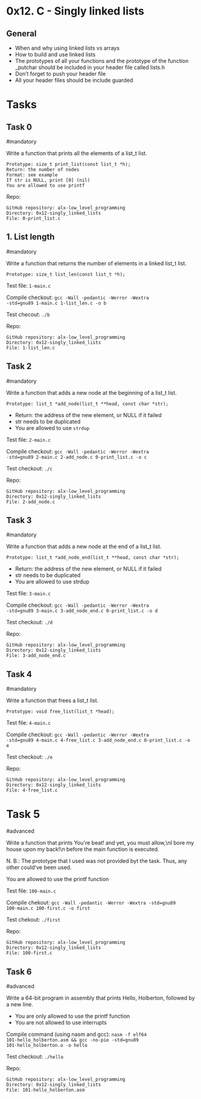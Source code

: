 # 0x12. C - Singly linked lists

## General
-	When and why using linked lists vs arrays
-	How to build and use linked lists
-	The prototypes of all your functions and the prototype of the function _putchar should be included in your header file called lists.h
-	Don’t forget to push your header file
-	All your header files should be include guarded


# Tasks
## Task 0
#mandatory

Write a function that prints all the elements of a list_t list.

    Prototype: size_t print_list(const list_t *h);
    Return: the number of nodes
    Format: see example
    If str is NULL, print [0] (nil)
    You are allowed to use printf

Repo:

    GitHub repository: alx-low_level_programming
    Directory: 0x12-singly_linked_lists
    File: 0-print_list.c


## 1. List length
#mandatory

Write a function that returns the number of elements in a linked list_t list.

    Prototype: size_t list_len(const list_t *h);

Test file: <code>1-main.c</code>

Compile checkout: <code>gcc -Wall -pedantic -Werror -Wextra -std=gnu89 1-main.c 1-list_len.c -o b</code>

Test checout: <code>./b</code>
 
Repo:

    GitHub repository: alx-low_level_programming
    Directory: 0x12-singly_linked_lists
    File: 1-list_len.c
  

## Task 2
#mandatory

Write a function that adds a new node at the beginning of a list_t list.

    Prototype: list_t *add_node(list_t **head, const char *str);
-  Return: the address of the new element, or NULL if it failed
-  str needs to be duplicated
-  You are allowed to use <code>strdup</code>

Test file: <code>2-main.c</code>

Compile checkout: <code>gcc -Wall -pedantic -Werror -Wextra -std=gnu89 2-main.c 2-add_node.c 0-print_list.c -o c</code>

Test checkout: <code>./c</code>
 
Repo:

    GitHub repository: alx-low_level_programming
    Directory: 0x12-singly_linked_lists
    File: 2-add_node.c
  

## Task 3
#mandatory

Write a function that adds a new node at the end of a list_t list.

    Prototype: list_t *add_node_end(list_t **head, const char *str);
-  Return: the address of the new element, or NULL if it failed
-  str needs to be duplicated
-  You are allowed to use strdup

Test file: <code>3-main.c</code>

Compile checkout: <code>gcc -Wall -pedantic -Werror -Wextra -std=gnu89 3-main.c 3-add_node_end.c 0-print_list.c -o d</code>

Test checkout: <code>./d</code>
 
Repo:

    GitHub repository: alx-low_level_programming
    Directory: 0x12-singly_linked_lists
    File: 3-add_node_end.c
  

## Task 4
#mandatory

Write a function that frees a list_t list.

    Prototype: void free_list(list_t *head);

Test file: <code>4-main.c</code>

Compile checkout: <code>gcc -Wall -pedantic -Werror -Wextra -std=gnu89 4-main.c 4-free_list.c 3-add_node_end.c 0-print_list.c -o e</code>

Test checkout: <code>./e</code>

Repo:

    GitHub repository: alx-low_level_programming
    Directory: 0x12-singly_linked_lists
    File: 4-free_list.c
  

# Task 5
#advanced

Write a function that prints You're beat! and yet, you must allow,\nI bore my house upon my back!\n before the main function is executed.

N. B.: The prototype that I used was not provided byt the task. Thus, any other could've been used.

You are allowed to use the printf function

Test file: <code>100-main.c</code>

Compile chekout: <code>gcc -Wall -pedantic -Werror -Wextra -std=gnu89 100-main.c 100-first.c -o first</code>

Test chekout: <code>./first</code>
 
Repo:

    GitHub repository: alx-low_level_programming
    Directory: 0x12-singly_linked_lists
    File: 100-first.c
  

## Task 6
#advanced

Write a 64-bit program in assembly that prints Hello, Holberton, followed by a new line.

-  You are only allowed to use the printf function
-  You are not allowed to use interrupts

Compile command (using nasm and gcc): <code>nasm -f elf64 101-hello_holberton.asm && gcc -no-pie -std=gnu89 101-hello_holberton.o -o hello</code>

Test checkout: <code>./hello</code>
 
Repo:

    GitHub repository: alx-low_level_programming
    Directory: 0x12-singly_linked_lists
    File: 101-hello_holberton.asm

